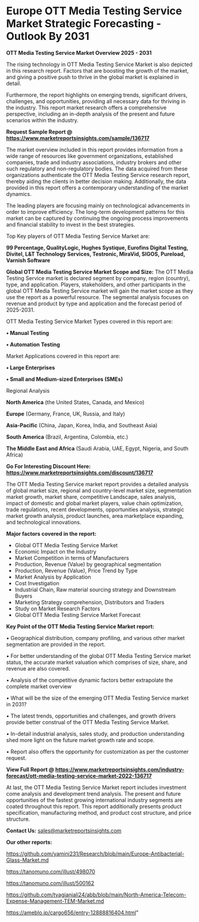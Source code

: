  # Europe OTT Media Testing Service Market Strategic Forecasting - Outlook By 2031

<Strong> OTT Media Testing Service Market Overview 2025 - 2031</strong>

The rising technology in OTT Media Testing Service Market is also depicted in this research report. Factors that are boosting the growth of the market, and giving a positive push to thrive in the global market is explained in detail.

Furthermore, the report highlights on emerging trends, significant drivers, challenges, and opportunities, providing all necessary data for thriving in the industry. This report market research offers a comprehensive perspective, including an in-depth analysis of the present and future scenarios within the industry.

<strong>Request Sample Report @ <a href=https://www.marketreportsinsights.com/sample/136717>https://www.marketreportsinsights.com/sample/136717</a></strong>

The market overview included in this report provides information from a wide range of resources like government organizations, established companies, trade and industry associations, industry brokers and other such regulatory and non-regulatory bodies. The data acquired from these organizations authenticate the OTT Media Testing Service research report, thereby aiding the clients in better decision making. Additionally, the data provided in this report offers a contemporary understanding of the market dynamics.

The leading players are focusing mainly on technological advancements in order to improve efficiency. The long-term development patterns for this market can be captured by continuing the ongoing process improvements and financial stability to invest in the best strategies.

Top Key players of OTT Media Testing Service Market are:

<strong>99 Percentage, QualityLogic, Hughes Systique, Eurofins Digital Testing, Divitel, L&T Technology Services, Testronic, MiraVid, SIGOS, Pureload, Varnish Software</strong>

<strong><b>Global OTT Media Testing Service Market Scope and Size:</b></strong>
The OTT Media Testing Service market is declared segment by company, region (country), type, and application. Players, stakeholders, and other participants in the global OTT Media Testing Service market will gain the market scope as they use the report as a powerful resource. The segmental analysis focuses on revenue and product by type and application and the forecast period of 2025-2031.

OTT Media Testing Service Market Types covered in this report are:

<strong>• Manual Testing

• Automation Testing</strong>

Market Applications covered in this report are:

<strong>• Large Enterprises

• Small and Medium-sized Enterprises (SMEs)</strong> 

Regional Analysis

<strong>North America</strong> (the United States, Canada, and Mexico)

<strong>Europe</strong> (Germany, France, UK, Russia, and Italy)

<strong>Asia-Pacific</strong> (China, Japan, Korea, India, and Southeast Asia)

<strong>South America</strong> (Brazil, Argentina, Colombia, etc.)

<strong>The Middle East and Africa</strong> (Saudi Arabia, UAE, Egypt, Nigeria, and South Africa)

<strong>Go For Interesting Discount Here: <a href=https://www.marketreportsinsights.com/discount/136717>https://www.marketreportsinsights.com/discount/136717</a></strong>

The OTT Media Testing Service market report provides a detailed analysis of global market size, regional and country-level market size, segmentation market growth, market share, competitive Landscape, sales analysis, impact of domestic and global market players, value chain optimization, trade regulations, recent developments, opportunities analysis, strategic market growth analysis, product launches, area marketplace expanding, and technological innovations.

<strong><b>Major factors covered in the report:</b></strong>
<ul>
  <li>Global OTT Media Testing Service Market </li>
  <li>Economic Impact on the Industry</li>
  <li>Market Competition in terms of Manufacturers</li>
  <li>Production, Revenue (Value) by geographical segmentation</li>
  <li>Production, Revenue (Value), Price Trend by Type</li>
  <li>Market Analysis by Application</li>
  <li>Cost Investigation</li>
  <li>Industrial Chain, Raw material sourcing strategy and Downstream Buyers</li>
  <li>Marketing Strategy comprehension, Distributors and Traders</li>
  <li>Study on Market Research Factors</li>
  <li>Global OTT Media Testing Service Market Forecast</li>
</ul>

<strong><b>Key Point of the OTT Media Testing Service Market report:</b></strong>

• Geographical distribution, company profiling, and various other market segmentation are provided in the report.

• For better understanding of the global OTT Media Testing Service market status, the accurate market valuation which comprises of size, share, and revenue are also covered.

• Analysis of the competitive dynamic factors better extrapolate the complete market overview

• What will be the size of the emerging OTT Media Testing Service market in 2031?

• The latest trends, opportunities and challenges, and growth drivers provide better construal of the OTT Media Testing Service Market.

• In-detail industrial analysis, sales study, and production understanding shed more light on the future market growth rate and scope.

• Report also offers the opportunity for customization as per the customer request.

<strong><b>View Full Report @ <a href=https://www.marketreportsinsights.com/industry-forecast/ott-media-testing-service-market-2022-136717>https://www.marketreportsinsights.com/industry-forecast/ott-media-testing-service-market-2022-136717</a></b></strong>


At last, the OTT Media Testing Service Market report includes investment come analysis and development trend analysis. The present and future opportunities of the fastest growing international industry segments are coated throughout this report. This report additionally presents product specification, manufacturing method, and product cost structure, and price structure.

<strong>Contact Us:</strong>
sales@marketreportsinsights.com

<strong>Our other reports:</strong>

<a href=https://github.com/yamini231/Research/blob/main/Europe-Antibacterial-Glass-Market.md>https://github.com/yamini231/Research/blob/main/Europe-Antibacterial-Glass-Market.md</a>

<a href=https://tanomuno.com/illust/498070>https://tanomuno.com/illust/498070</a>

<a href=https://tanomuno.com/illust/500162>https://tanomuno.com/illust/500162</a>

<a href=https://github.com/tyagianjali24/abb/blob/main/North-America-Telecom-Expense-Management-TEM-Market.md>https://github.com/tyagianjali24/abb/blob/main/North-America-Telecom-Expense-Management-TEM-Market.md</a>

<a href=https://ameblo.jp/cargo656/entry-12888816404.html>https://ameblo.jp/cargo656/entry-12888816404.html</a>"
